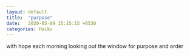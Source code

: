 ```yaml
---
layout: default
title:  "purpose"
date:   2020-05-09 15:15:15 +0530
categories: Haiku
---
```

with hope each morning
looking out the window for
purpose and order